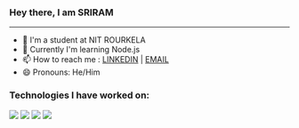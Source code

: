 
### Hey there, I am SRIRAM
---

 * 🔭 I'm a student at NIT ROURKELA
 * 📝 Currently I'm learning Node.js
 * 📫 How to reach me : [LINKEDIN](https://www.linkedin.com/in/sriram-dhanunjay-mandalapu-24a642211/) | [EMAIL](srirammandalapu49@gmail.com)
 * 😄 Pronouns: He/Him

<h3 align = "left"> Technologies I have worked on: </p>
<p align = "left">
<img src="https://img.shields.io/badge/git%20-%23F05033.svg?&style=for-the-badge&logo=git&logoColor=white"/>
<img src="https://img.shields.io/badge/JavaScript-F7DF1E?style=for-the-badge&logo=javascript&logoColor=black"/>
<img src="https://img.shields.io/badge/react%20-%2361DAFB.svg?&style=for-the-badge&logo=react&logoColor=white"/>
<img src="https://img.shields.io/badge/Node.js-43853D?style=for-the-badge&logo=node.js&logoColor=white"/>
</p>

   
